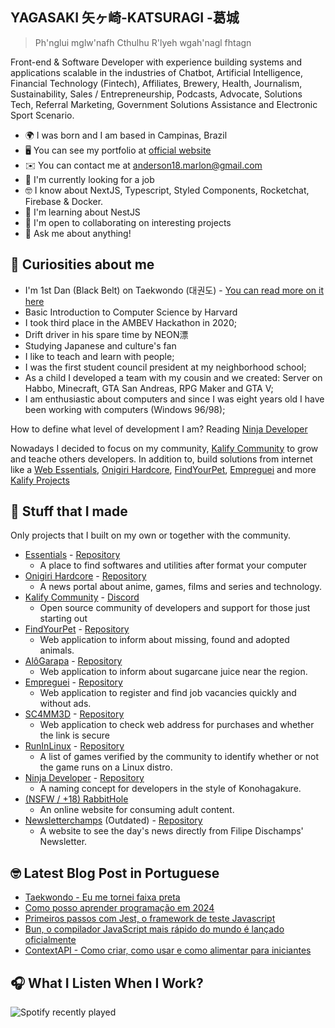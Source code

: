 <!-- <img src="https://pbs.twimg.com/profile_banners/994763945331384320/1683254608/1500x500"/> -->

YAGASAKI 矢ヶ崎-KATSURAGI -葛城
----------------------------
> Ph'nglui mglw'nafh Cthulhu R'lyeh wgah'nagl fhtagn

Front-end & Software Developer with experience building systems and applications scalable in the industries of Chatbot, Artificial Intelligence, Financial Technology (Fintech), Affiliates, Brewery, Health, Journalism, Sustainability, Sales / Entrepreneurship, Podcasts, Advocate, Solutions Tech, Referral Marketing, Government Solutions Assistance and Electronic Sport Scenario.

- 🌍  I was born and I am based in Campinas, Brazil
- 🖥️  You can see my portfolio at [official website](http://yagasaki.vercel.app/about)
- ✉️  You can contact me at [anderson18.marlon@gmail.com](mailto:anderson18.marlon@gmail.com)
- 🚀  I'm currently looking for a job
- 🤓  I know about NextJS, Typescript, Styled Components, Rocketchat, Firebase & Docker.
- 🧠  I'm learning about NestJS
- 🤝  I'm open to collaborating on interesting projects
- 💬  Ask me about anything!


🚀 Curiosities about me
----------------------------

- I'm 1st Dan (Black Belt) on Taekwondo (대권도) - [You can read more on it here](https://yagasaki.dev/taekwondo)
- Basic Introduction to Computer Science by Harvard
- I took third place in the AMBEV Hackathon in 2020;
- Drift driver in his spare time by NEON漂
- Studying Japanese and culture's fan
- I like to teach and learn with people;
- I was the first student council president at my neighborhood school;
- As a child I developed a team with my cousin and we created: Server on Habbo, Minecraft, GTA San Andreas, RPG Maker and GTA V;
- I am enthusiastic about computers and since I was eight years old I have been working with computers (Windows 96/98);

How to define what level of development I am? Reading [Ninja Developer](https://github.com/Yagasaki7K/ninja-developer)

Nowadays I decided to focus on my community, [Kalify Community](https://discord.gg/jhSepmE7nN) to grow and teache others developers. In addition to, build solutions from internet like a [Web Essentials](https://webessentials.vercel.app), [Onigiri Hardcore](https://onigirihardcore.vercel.app), [FindYourPet](https://findyourpet.vercel.app), [Empreguei](https://empreguei.vercel.app/) and more [Kalify Projects](https://kalify.vercel.app/projetos)

📂 Stuff that I made
----------------------------
Only projects that I built on my own or together with the community.

- [Essentials](https://webessentials.com.br) - [Repository](https://github.com/Yagasaki7K/website-essentials)
    - A place to find softwares and utilities after format your computer
- [Onigiri Hardcore](https://onigirihardcore.com.br/) - [Repository](https://github.com/Yagasaki7K/website-onigirihardcore)
    - A news portal about anime, games, films and series and technology.
- [Kalify Community](https://kalify.vercel.app/) - [Discord](https://discord.gg/jhSepmE7nN)
    - Open source community of developers and support for those just starting out
- [FindYourPet](https://findyourpet.vercel.app/) - [Repository](https://github.com/Yagasaki7K/website-findyourpet)
    - Web application to inform about missing, found and adopted animals.
- [AlôGarapa](https://alogarapa.vercel.app/) - [Repository](https://github.com/Yagasaki7K/website-alogarapa)
    - Web application to inform about sugarcane juice near the region.
- [Empreguei](https://empreguei.vercel.app/) - [Repository](https://github.com/Yagasaki7K/website-empreguei)
    - Web application to register and find job vacancies quickly and without ads.
- [SC4MM3D](https://sc4mm3d.vercel.app/) - [Repository](https://github.com/Yagasaki7K/website-sc4mm3d)
    - Web application to check web address for purchases and whether the link is secure
- [RunInLinux](https://runinlinux.vercel.app/) - [Repository](https://github.com/Yagasaki7K/website-runinlinux)
    - A list of games verified by the community to identify whether or not the game runs on a Linux distro.
- [Ninja Developer](https://github.com/Yagasaki7K/ninja-developer/blob/master/README.md) - [Repository](https://github.com/Yagasaki7K/ninja-developer)
    - A naming concept for developers in the style of Konohagakure.
- [(NSFW / +18) RabbitHole](https://therabbithole.vercel.app/)
    - An online website for consuming adult content.
- [Newsletterchamps](https://newsletterchamps.vercel.app/) (Outdated) - [Repository](https://github.com/Yagasaki7K/website-newsletterchamps)
    - A website to see the day's news directly from Filipe Dischamps' Newsletter.

🤓 Latest Blog Post in Portuguese
----------------------------
- [Taekwondo - Eu me tornei faixa preta](https://yagasaki.dev/blog/taekwondo-black-belt)
- [Como posso aprender programação em 2024](https://yagasaki.dev/blog/como-posso-aprender-programacao)
- [Primeiros passos com Jest, o framework de teste Javascript](https://yagasaki.dev/blog/primeiros-passos-com-jest-o-framework-de-teste-javascript)
- [Bun, o compilador JavaScript mais rápido do mundo é lançado oficialmente](https://yagasaki.dev/blog/bun-o-compilador-javascript-mais-rapido-do-mundo-e-lancado-oficialmente)
- [ContextAPI - Como criar, como usar e como alimentar para iniciantes](https://yagasaki.dev/blog/context-api-como-criar-como-usar-e-como-alimentar-para-iniciantes)

 🎧 What I Listen When I Work?
 ----------------------------
 ![Spotify recently played](https://spotify-recently-played-readme.vercel.app/api?user=12143229276&width=600)
